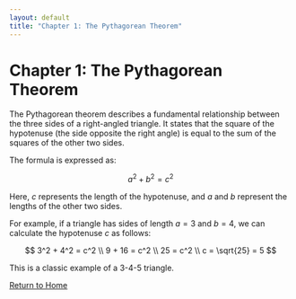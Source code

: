 ```yaml
---
layout: default
title: "Chapter 1: The Pythagorean Theorem"
---
```


# Chapter 1: The Pythagorean Theorem

The Pythagorean theorem describes a fundamental relationship between the three sides of a right-angled triangle. It states that the square of the hypotenuse (the side opposite the right angle) is equal to the sum of the squares of the other two sides.

The formula is expressed as:

$$
a^2 + b^2 = c^2
$$

Here, $c$ represents the length of the hypotenuse, and $a$ and $b$ represent the lengths of the other two sides.

For example, if a triangle has sides of length $a=3$ and $b=4$, we can calculate the hypotenuse $c$ as follows:

$$
3^2 + 4^2 = c^2 \\
9 + 16 = c^2 \\
25 = c^2 \\
c = \sqrt{25} = 5
$$

This is a classic example of a 3-4-5 triangle.

[Return to Home](./index.html)
